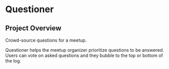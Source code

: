 # Questioner

## Project Overview
<p>Crowd-source questions for a meetup.</p> 

<p>Questioner helps the meetup organizer prioritize questions to be answered.<br>Users can vote on asked questions and they bubble to the top or bottom of the log.</p>
